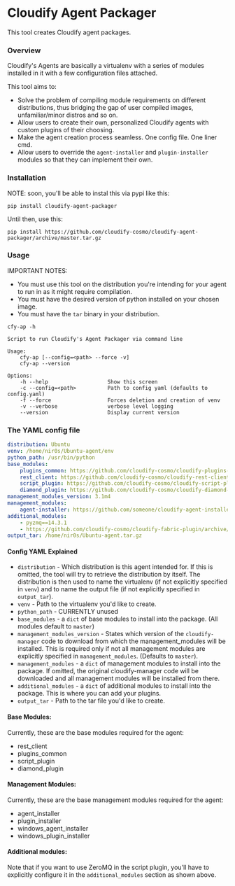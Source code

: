 Cloudify Agent Packager
=======================

This tool creates Cloudify agent packages.

### Overview

Cloudify's Agents are basically a virtualenv with a series of modules installed in it with a few configuration files attached.

This tool aims to:
- Solve the problem of compiling module requirements on different distributions, thus bridging the gap of user compiled images, unfamiliar/minor distros and so on.
- Allow users to create their own, personalized Cloudify agents with custom plugins of their choosing.
- Make the agent creation process seamless. One config file. One liner cmd.
- Allow users to override the `agent-installer` and `plugin-installer` modules so that they can implement their own.


### Installation

NOTE: soon, you'll be able to instal this via pypi like this:

```shell
pip install cloudify-agent-packager
```

Until then, use this:

```shell
pip install https://github.com/cloudify-cosmo/cloudify-agent-packager/archive/master.tar.gz
```

### Usage

IMPORTANT NOTES:

- You must use this tool on the distribution you're intending for your agent to run in as it might require compilation.
- You must have the desired version of python installed on your chosen image.
- You must have the `tar` binary in your distribution.

```shell
cfy-ap -h

Script to run Cloudify's Agent Packager via command line

Usage:
    cfy-ap [--config=<path> --force -v]
    cfy-ap --version

Options:
    -h --help                   Show this screen
    -c --config=<path>          Path to config yaml (defaults to config.yaml)
    -f --force                  Forces deletion and creation of venv
    -v --verbose                verbose level logging
    --version                   Display current version
```


### The YAML config file

```yaml
distribution: Ubuntu
venv: /home/nir0s/Ubuntu-agent/env
python_path: /usr/bin/python
base_modules:
    plugins_common: https://github.com/cloudify-cosmo/cloudify-plugins-common/archive/3.1m4.tar.gz
    rest_client: https://github.com/cloudify-cosmo/cloudify-rest-client/archive/3.1m4.tar.gz
    script_plugin: https://github.com/cloudify-cosmo/cloudify-script-plugin/archive/1.1m4.tar.gz
    diamond_plugin: https://github.com/cloudify-cosmo/cloudify-diamond-plugin/archive/1.1m4.tar.gz
management_modules_version: 3.1m4
management_modules:
    agent-installer: https://github.com/someone/cloudify-agent-installer/archive/1.0.tar.gz
additional_modules:
    - pyzmq==14.3.1
    - https://github.com/cloudify-cosmo/cloudify-fabric-plugin/archive/1.1m4.tar.gz
output_tar: /home/nir0s/Ubuntu-agent.tar.gz
```

#### Config YAML Explained

- `distribution` - Which distribution is this agent intended for. If this is omitted, the tool will try to retrieve the distribution by itself. The distribution is then used to name the virtualenv (if not explicitly specified in `venv`) and to name the output file (if not explicitly specified in `output_tar`).
- `venv` - Path to the virtualenv you'd like to create.
- `python_path` - CURRENTLY unused
- `base_modules` - a `dict` of base modules to install into the package. (All modules default to `master`)
- `management_modules_version` - States which version of the `cloudify-manager` code to download from which the management_modules will be installed. This is required only if not all management modules are explicitly specified in `management_modules`. (Defaults to `master`).
- `management_modules` - a `dict` of management modules to install into the package. If omitted, the original cloudify-manager code will be downloaded and all management modules will be installed from there.
- `additional_modules` - a `dict` of additional modules to install into the package. This is where you can add your plugins.
- `output_tar` - Path to the tar file you'd like to create.

#### Base Modules:

Currently, these are the base modules required for the agent:

- rest_client
- plugins_common
- script_plugin
- diamond_plugin

#### Management Modules:

Currently, these are the base management modules required for the agent:

- agent_installer
- plugin_installer
- windows_agent_installer
- windows_plugin_installer

#### Additional modules:

Note that if you want to use ZeroMQ in the script plugin, you'll have to explicitly configure it in the `additional_modules` section as shown above.